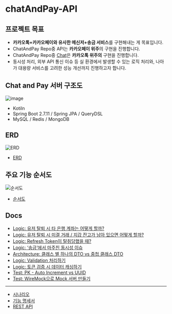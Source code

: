 # chatAndPay-API 

## 프로젝트 목표

- **카카오톡+카카오페이와 유사한 메신저+송금 서비스**를 구현해내는 게 목표입니다.
- ChatAndPay Repo중 API는 **카카오페이 위주**의 구현을 진행합니다.
- ChatAndPay Repo중 [Chat](https://github.com/f-lab-edu/chatAndPay-WS)은 **카카오톡 위주의** 구현을 진행합니다.
- 동시성 처리, 외부 API 통신 이슈 등 실 환경에서 발생할 수 있는 로직 처리와, 나아가 대용량 서비스를 고려한 성능 개선까지 진행하고자 합니다.

## Chat and Pay 서버 구조도

![image](https://github.com/f-lab-edu/chatAndPay-API/assets/131243317/b6dc78ad-16ee-434e-b203-2b10908173b7)

- Kotiln
- Spring Boot 2.7.11 / Spring JPA / QueryDSL
- MySQL / Redis / MongoDB

## ERD

![ERD](https://github.com/f-lab-edu/chatAndPay-API/assets/131243317/3caf1122-1e06-4812-a06b-026147ed0a11)

- [ERD](https://b-log.notion.site/ERD-8dd4491e18d343e98b84c811bf72b268?pvs=21)

## 주요 기능 순서도

![순서도](https://github.com/f-lab-edu/chatAndPay-API/assets/131243317/fe35ae34-290a-4ced-84dd-2011eb797f9b)


- [순서도](https://drive.google.com/file/d/1Q22-uHQH_zKGrU6yRtzkptuMOEKJvRyo/view?usp=sharing)


## Docs

- [Logic: 유저 탈퇴 시 타 은행 계좌는 어떻게 할까?](https://b-log.notion.site/Logic-1aeb715a1f944560a3eb7ca81cfa8221?pvs=21)
- [Logic: 유저 탈퇴 시 미결 거래 / 지갑 잔고가 남아 있으면 어떻게 할까?](https://b-log.notion.site/Logic-f12384db4d384318aeb716f94d3e0d1c?pvs=21)
- [Logic: Refresh Token이 탈취당했을 때?](https://b-log.notion.site/Logic-Refresh-Token-611efd10837346c38b74c1e8505419f8?pvs=21)
- [Logic: ‘송금’에서 마주친 동시성 이슈](https://b-log.notion.site/Logic-e9639d803ab24e88a8746ba3a30cb004?pvs=21)
- [Architecture: 클래스 별 하나의 DTO vs 중첩 클래스 DTO](https://b-log.notion.site/Architecture-DTO-vs-DTO-b04d9e22dbff4fd3bee746e2dba48a73?pvs=21)
- [Logic: Validation 처리하기](https://b-log.notion.site/Logic-Validation-1ccff0f615954ccb914458153ac3d5c7?pvs=21)
- [Logic: 토큰 검증 시 데이터 캐싱하기](https://b-log.notion.site/Logic-f41f554b1d6a4cd488f65f29b92e3b21?pvs=21)
- [Test: PK - Auto Increment vs UUID](https://b-log.notion.site/Test-PK-Auto-Increment-vs-UUID-87a951b979ce4959940d8e4cb225f4b2?pvs=21)
- [Test: WireMock으로 Mock 서버 만들기](https://b-log.notion.site/Test-WireMock-Mock-0e4e56b4237a49faac9d40c159b306e3?pvs=21)

---

- [시나리오](https://github.com/f-lab-edu/chatAndPay-API/wiki/%5B시나리오%5D-01.회원:-채팅-회원-시나리오)
- [기능 명세서](https://github.com/f-lab-edu/chatAndPay-API/wiki/%5B기능-명세%5D)
- [REST API](https://github.com/f-lab-edu/chatAndPay-API/wiki/%5BREST-API%5D)
